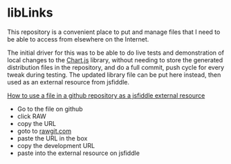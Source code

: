 # libLinks

This repository is a convenient place to put and manage files that I need to be able to access from elsewhere on the Internet.

The initial driver for this was to be able to do live tests and demonstration of local changes to the
[Chart.js](https://github.com/mMerlin/Chart.js) library, without needing to store the generated distribution files in the
repository, and do a full commit, push cycle for every tweak during testing.  The updated library file can be put here instead,
then used as an external resource from jsfiddle.

[How to use a file in a github repository as a jsfiddle external resource](https://stackoverflow.com/questions/9841026/reference-github-file-in-jsfiddle)
* Go to the file on github
* click RAW
* copy the URL
* goto to [rawgit.com](http://rawgit.com/)
* paste the URL in the box
* copy the development URL
* paste into the external resource on jsfiddle

